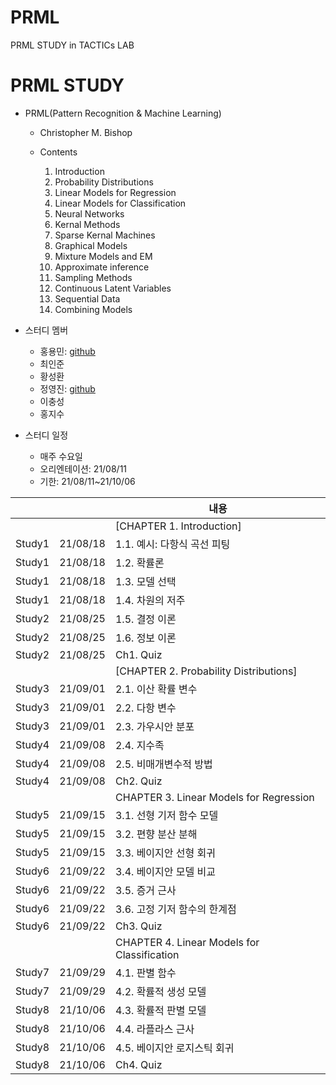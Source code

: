 # PRML
PRML STUDY in TACTICs LAB


# PRML STUDY

* PRML(Pattern Recognition & Machine Learning)
  * Christopher M. Bishop
  
  * Contents
    1. Introduction
    2. Probability Distributions
    3. Linear Models for Regression
    4. Linear Models for Classification
    5. Neural Networks
    6. Kernal Methods
    7. Sparse Kernal Machines
    8. Graphical Models
    9. Mixture Models and EM
    10. Approximate inference
    11. Sampling Methods 
    12. Continuous Latent Variables
    13. Sequential Data
    14. Combining Models

 

* 스터디 멤버

  * 홍용민: [github](https://github.com/Hongyongmin)
  * 최인준
  * 황성환
  * 정영진: [github](https://github.com/Jung0Jin)
  * 이충성
  * 홍지수

* 스터디 일정

  * 매주 수요일
  * 오리엔테이션: 21/08/11
  * 기한: 21/08/11~21/10/06

|         |          | 내용                                                        |
| ------- | -------- | ----------------------------------------------------------- | 
|         |          | [CHAPTER 1. Introduction]                                   | 
| Study1  | 21/08/18 | 1.1. 예시: 다항식 곡선 피팅                                   |
| Study1  | 21/08/18 | 1.2. 확률론                                                  |
| Study1  | 21/08/18 | 1.3. 모델 선택                                               | 
| Study1  | 21/08/18 | 1.4. 차원의 저주                                             | 
| Study2  | 21/08/25 | 1.5. 결정 이론                                               | 
| Study2  | 21/08/25 | 1.6. 정보 이론                                               | 
| Study2  | 21/08/25 | Ch1. Quiz                                                   |    
|         |          | [CHAPTER 2. Probability Distributions]                      |
| Study3  | 21/09/01 | 2.1. 이산 확률 변수                                          |
| Study3  | 21/09/01 | 2.2. 다항 변수                                               |
| Study3  | 21/09/01 | 2.3. 가우시안 분포                                           |
| Study4  | 21/09/08 | 2.4. 지수족                                                 |
| Study4  | 21/09/08 | 2.5. 비매개변수적 방법                                       |
| Study4  | 21/09/08 | Ch2. Quiz                                                   |
|         |          | CHAPTER 3. Linear Models for Regression                     |
| Study5  | 21/09/15 | 3.1. 선형 기저 함수 모델                                     |
| Study5  | 21/09/15 | 3.2. 편향 분산 분해                                          |
| Study5  | 21/09/15 | 3.3. 베이지안 선형 회귀                                      |
| Study6  | 21/09/22 | 3.4. 베이지안 모델 비교                                      |
| Study6  | 21/09/22 | 3.5. 증거 근사                                               |
| Study6  | 21/09/22 | 3.6. 고정 기저 함수의 한계점                                  |
| Study6  | 21/09/22 | Ch3. Quiz                                                   |
|         |          | CHAPTER 4. Linear Models for Classification                 |
| Study7  | 21/09/29 | 4.1. 판별 함수                                               |
| Study7  | 21/09/29 | 4.2. 확률적 생성 모델                                        |
| Study8  | 21/10/06 | 4.3. 확률적 판별 모델                                        |
| Study8  | 21/10/06 | 4.4. 라플라스 근사                                           |
| Study8  | 21/10/06 | 4.5. 베이지안 로지스틱 회귀                                   |
| Study8  | 21/10/06 | Ch4. Quiz                                                   |
